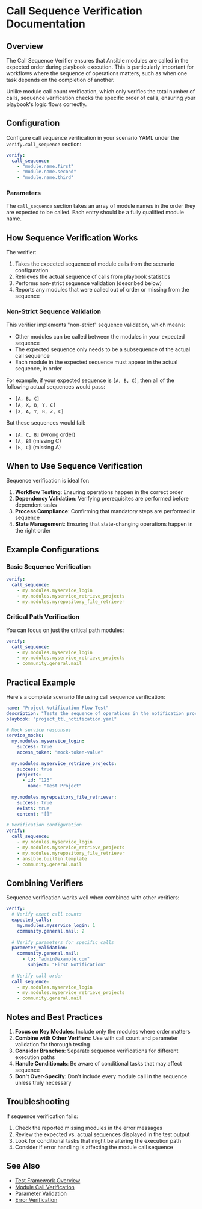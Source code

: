 # Call Sequence Verification Documentation

## Overview

The Call Sequence Verifier ensures that Ansible modules are called in the expected order during playbook execution. This is particularly important for workflows where the sequence of operations matters, such as when one task depends on the completion of another.

Unlike module call count verification, which only verifies the total number of calls, sequence verification checks the specific order of calls, ensuring your playbook's logic flows correctly.

## Configuration

Configure call sequence verification in your scenario YAML under the `verify.call_sequence` section:

```yaml
verify:
  call_sequence:
    - "module.name.first"
    - "module.name.second"
    - "module.name.third"
```

### Parameters

The `call_sequence` section takes an array of module names in the order they are expected to be called. Each entry should be a fully qualified module name.

## How Sequence Verification Works

The verifier:
1. Takes the expected sequence of module calls from the scenario configuration
2. Retrieves the actual sequence of calls from playbook statistics
3. Performs non-strict sequence validation (described below)
4. Reports any modules that were called out of order or missing from the sequence

### Non-Strict Sequence Validation

This verifier implements "non-strict" sequence validation, which means:

- Other modules can be called between the modules in your expected sequence
- The expected sequence only needs to be a subsequence of the actual call sequence
- Each module in the expected sequence must appear in the actual sequence, in order

For example, if your expected sequence is `[A, B, C]`, then all of the following actual sequences would pass:
- `[A, B, C]`
- `[A, X, B, Y, C]`
- `[X, A, Y, B, Z, C]`

But these sequences would fail:
- `[A, C, B]` (wrong order)
- `[A, B]` (missing C)
- `[B, C]` (missing A)

## When to Use Sequence Verification

Sequence verification is ideal for:

1. **Workflow Testing**: Ensuring operations happen in the correct order
2. **Dependency Validation**: Verifying prerequisites are performed before dependent tasks
3. **Process Compliance**: Confirming that mandatory steps are performed in sequence
4. **State Management**: Ensuring that state-changing operations happen in the right order

## Example Configurations

### Basic Sequence Verification

```yaml
verify:
  call_sequence:
    - my.modules.myservice_login
    - my.modules.myservice_retrieve_projects
    - my.modules.myrepository_file_retriever
```

### Critical Path Verification

You can focus on just the critical path modules:

```yaml
verify:
  call_sequence:
    - my.modules.myservice_login
    - my.modules.myservice_retrieve_projects
    - community.general.mail
```

## Practical Example

Here's a complete scenario file using call sequence verification:

```yaml
name: "Project Notification Flow Test"
description: "Tests the sequence of operations in the notification process"
playbook: "project_ttl_notification.yaml"

# Mock service responses
service_mocks:
  my.modules.myservice_login:
    success: true
    access_token: "mock-token-value"
    
  my.modules.myservice_retrieve_projects:
    success: true
    projects:
      - id: "123"
        name: "Test Project"
        
  my.modules.myrepository_file_retriever:
    success: true
    exists: true
    content: "[]"
    
# Verification configuration
verify:
  call_sequence:
    - my.modules.myservice_login
    - my.modules.myservice_retrieve_projects
    - my.modules.myrepository_file_retriever
    - ansible.builtin.template
    - community.general.mail
```

## Combining Verifiers

Sequence verification works well when combined with other verifiers:

```yaml
verify:
  # Verify exact call counts
  expected_calls:
    my.modules.myservice_login: 1
    community.general.mail: 2
  
  # Verify parameters for specific calls
  parameter_validation:
    community.general.mail:
      - to: "admin@example.com"
        subject: "First Notification"
      
  # Verify call order
  call_sequence:
    - my.modules.myservice_login
    - my.modules.myservice_retrieve_projects
    - community.general.mail
```

## Notes and Best Practices

1. **Focus on Key Modules**: Include only the modules where order matters
2. **Combine with Other Verifiers**: Use with call count and parameter validation for thorough testing
3. **Consider Branches**: Separate sequence verifications for different execution paths
4. **Handle Conditionals**: Be aware of conditional tasks that may affect sequence
5. **Don't Over-Specify**: Don't include every module call in the sequence unless truly necessary

## Troubleshooting

If sequence verification fails:
1. Check the reported missing modules in the error messages
2. Review the expected vs. actual sequences displayed in the test output
3. Look for conditional tasks that might be altering the execution path
4. Consider if error handling is affecting the module call sequence

## See Also

- [Test Framework Overview](test_framework.md)
- [Module Call Verification](module_call_verifier.md)
- [Parameter Validation](parameter_verifier.md)
- [Error Verification](error_verifier.md)
